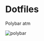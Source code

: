 # Dotfiles

Polybar atm

![polybar](https://user-images.githubusercontent.com/58744139/213488257-6a9cdb5f-7467-4323-86bc-c0eb826f467d.png)
